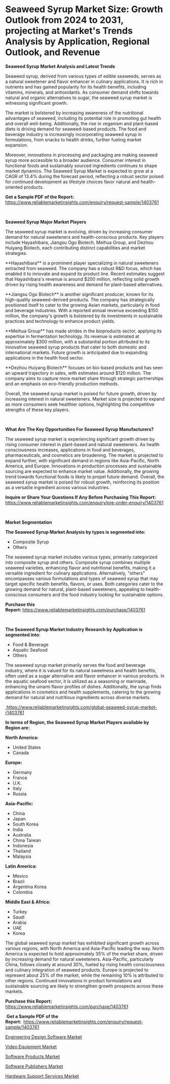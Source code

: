 <p><h1>Seaweed Syrup Market Size: Growth Outlook from 2024 to 2031, projecting at Market's Trends Analysis by Application, Regional Outlook, and Revenue</h1></p><p><strong>Seaweed Syrup Market Analysis and Latest Trends</strong></p>
<p><p>Seaweed syrup, derived from various types of edible seaweeds, serves as a natural sweetener and flavor enhancer in culinary applications. It is rich in nutrients and has gained popularity for its health benefits, including vitamins, minerals, and antioxidants. As consumer demand shifts towards natural and organic alternatives to sugar, the seaweed syrup market is witnessing significant growth.</p><p>The market is bolstered by increasing awareness of the nutritional advantages of seaweed, including its potential role in promoting gut health and overall well-being. Additionally, the rise in veganism and plant-based diets is driving demand for seaweed-based products. The food and beverage industry is increasingly incorporating seaweed syrup in formulations, from snacks to health drinks, further fueling market expansion.</p><p>Moreover, innovations in processing and packaging are making seaweed syrup more accessible to a broader audience. Consumer interest in functional foods and sustainably sourced ingredients continues to shape market dynamics. The Seaweed Syrup Market is expected to grow at a CAGR of 13.4% during the forecast period, reflecting a robust sector poised for continued development as lifestyle choices favor natural and health-oriented products.</p></p>
<p><strong>Get a Sample PDF of the Report:&nbsp;</strong> <a href="https://www.reliablemarketinsights.com/enquiry/request-sample/1403761?utm_campaign=1786&utm_medium=2&utm_source=Github&utm_content=ia&utm_term=23102024&utm_id=seaweed-syrup">https://www.reliablemarketinsights.com/enquiry/request-sample/1403761</a></p>
<p>&nbsp;</p>
<p><strong>Seaweed Syrup Major Market Players</strong></p>
<p><p>The seaweed syrup market is evolving, driven by increasing consumer demand for natural sweeteners and health-conscious products. Key players include Hayashibara, Jiangsu Ogo Biotech, Meihua Group, and Dezhou Huiyang Biotech, each contributing distinct capabilities and market strategies.</p><p>**Hayashibara** is a prominent player specializing in natural sweeteners extracted from seaweed. The company has a robust R&D focus, which has enabled it to innovate and expand its product line. Recent estimates suggest that Hayashibara's revenue is around $200 million, reflecting solid growth driven by rising health awareness and demand for plant-based alternatives.</p><p>**Jiangsu Ogo Biotech** is another significant producer, known for its high-quality seaweed-derived products. The company has strategically positioned itself to cater to the growing Asian markets, particularly in food and beverage industries. With a reported annual revenue exceeding $150 million, the company's growth is bolstered by its investments in sustainable practices and technology to enhance product yields.</p><p>**Meihua Group** has made strides in the bioproducts sector, applying its expertise in fermentation technology. Its revenue is estimated at approximately $300 million, with a substantial portion attributed to its innovative seaweed syrup products that cater to both domestic and international markets. Future growth is anticipated due to expanding applications in the health food sector.</p><p>**Dezhou Huiyang Biotech** focuses on bio-based products and has seen an upward trajectory in sales, with estimates around $120 million. The company aims to capture more market share through strategic partnerships and an emphasis on eco-friendly production methods.</p><p>Overall, the seaweed syrup market is poised for future growth, driven by increasing interest in natural sweeteners. Market size is projected to expand as more consumers seek healthier options, highlighting the competitive strengths of these key players.</p></p>
<p>&nbsp;</p>
<p><strong>What Are The Key Opportunities For Seaweed Syrup Manufacturers?</strong></p>
<p><p>The seaweed syrup market is experiencing significant growth driven by rising consumer interest in plant-based and natural sweeteners. As health consciousness increases, applications in food and beverages, pharmaceuticals, and cosmetics are broadening. The market is projected to expand further, with significant demand in regions like Asia-Pacific, North America, and Europe. Innovations in production processes and sustainable sourcing are expected to enhance market value. Additionally, the growing trend towards functional foods is likely to propel future demand. Overall, the seaweed syrup market is poised for robust growth, reinforcing its position as a versatile ingredient across various industries.</p></p>
<p><strong>Inquire or Share Your Questions If Any Before Purchasing This Report:</strong> <a href="https://www.reliablemarketinsights.com/enquiry/pre-order-enquiry/1403761?utm_campaign=1786&utm_medium=2&utm_source=Github&utm_content=ia&utm_term=23102024&utm_id=seaweed-syrup">https://www.reliablemarketinsights.com/enquiry/pre-order-enquiry/1403761</a></p>
<p>&nbsp;</p>
<p><strong>Market Segmentation</strong></p>
<p><strong>The Seaweed Syrup Market Analysis by types is segmented into:</strong></p>
<p><ul><li>Composite Syrup</li><li>Others</li></ul></p>
<p><p>The seaweed syrup market includes various types, primarily categorized into composite syrup and others. Composite syrup combines multiple seaweed varieties, enhancing flavor and nutritional benefits, making it a versatile ingredient for culinary applications. Alternatively, "others" encompasses various formulations and types of seaweed syrup that may target specific health benefits, flavors, or uses. Both categories cater to the growing demand for natural, plant-based sweeteners, appealing to health-conscious consumers and the food industry looking for sustainable options.</p></p>
<p><strong>Purchase this Report:&nbsp;</strong><a href="https://www.reliablemarketinsights.com/purchase/1403761?utm_campaign=1786&utm_medium=2&utm_source=Github&utm_content=ia&utm_term=23102024&utm_id=seaweed-syrup">https://www.reliablemarketinsights.com/purchase/1403761</a></p>
<p>&nbsp;</p>
<p><strong>The Seaweed Syrup Market Industry Research by Application is segmented into:</strong></p>
<p><ul><li>Food & Beverage</li><li>Aquatic Seafood</li><li>Others</li></ul></p>
<p><p>The seaweed syrup market primarily serves the food and beverage industry, where it is valued for its natural sweetness and health benefits, often used as a sugar alternative and flavor enhancer in various products. In the aquatic seafood sector, it is utilized as a seasoning or marinade, enhancing the umami flavor profiles of dishes. Additionally, the syrup finds applications in cosmetics and health supplements, catering to the growing demand for natural and nutritious ingredients across diverse markets.</p></p>
<p><a href="https://www.reliablemarketinsights.com/global-seaweed-syrup-market-r1403761?utm_campaign=1786&utm_medium=2&utm_source=Github&utm_content=ia&utm_term=23102024&utm_id=seaweed-syrup">&nbsp;https://www.reliablemarketinsights.com/global-seaweed-syrup-market-r1403761</a></p>
<p><strong>In terms of Region, the Seaweed Syrup Market Players available by Region are:</strong></p>
<p>
    <p> <strong> North America: </strong>
        <ul>
            <li>United States</li>
            <li>Canada</li>
        </ul>
        </p> 
    <p> <strong> Europe: </strong>
        <ul>
            <li>Germany</li>
            <li>France</li>
            <li>U.K.</li>
            <li>Italy</li>
            <li>Russia</li>
        </ul>
        </p> 
    <p> <strong> Asia-Pacific: </strong>
        <ul>
            <li>China</li>
            <li>Japan</li>
            <li>South Korea</li>
            <li>India</li>
            <li>Australia</li>
            <li>China Taiwan</li>
            <li>Indonesia</li>
            <li>Thailand</li>
            <li>Malaysia</li>
        </ul>
        </p> 
    <p> <strong> Latin America: </strong>
        <ul>
            <li>Mexico</li>
            <li>Brazil</li>
            <li>Argentina Korea</li>
            <li>Colombia</li>
        </ul>
        </p> 
    <p> <strong> Middle East & Africa: </strong>
        <ul>
            <li>Turkey</li>
            <li>Saudi</li>
            <li>Arabia</li>
            <li>UAE</li>
            <li>Korea</li>
        </ul>
    </p>
    </p>
<p><p>The global seaweed syrup market has exhibited significant growth across various regions, with North America and Asia-Pacific leading the way. North America is expected to hold approximately 35% of the market share, driven by increasing demand for natural sweeteners. Asia-Pacific, particularly China, follows closely at around 30%, fueled by rising health consciousness and culinary integration of seaweed products. Europe is projected to represent about 25% of the market, while the remaining 10% is attributed to other regions. Continued innovations in product formulations and sustainable sourcing are likely to strengthen growth prospects across these markets.</p></p>
<p><strong>Purchase this Report: </strong><a href="https://www.reliablemarketinsights.com/purchase/1403761?utm_campaign=1786&utm_medium=2&utm_source=Github&utm_content=ia&utm_term=23102024&utm_id=seaweed-syrup">https://www.reliablemarketinsights.com/purchase/1403761</a></p>
<p>&nbsp;<strong>Get a Sample PDF of the Report:&nbsp;&nbsp;</strong><a href="https://www.reliablemarketinsights.com/enquiry/request-sample/1403761?utm_campaign=1786&utm_medium=2&utm_source=Github&utm_content=ia&utm_term=23102024&utm_id=seaweed-syrup">https://www.reliablemarketinsights.com/enquiry/request-sample/1403761</a></p>
<p><strong></strong></p>
<p><p><a href="https://www.linkedin.com/pulse/engineering-design-software-market-industry-trends-forecast-ews5c?utm_campaign=1786&utm_medium=2&utm_source=Github&utm_content=ia&utm_term=23102024&utm_id=seaweed-syrup">Engineering Design Software Market</a></p><p><a href="https://www.linkedin.com/pulse/video-equipment-market-overview-global-trends-future-prospects-zaaic?utm_campaign=1786&utm_medium=2&utm_source=Github&utm_content=ia&utm_term=23102024&utm_id=seaweed-syrup">Video Equipment Market</a></p><p><a href="https://www.linkedin.com/pulse/emerging-trends-software-products-market-detailed-overview-applications-wjrsc?utm_campaign=1786&utm_medium=2&utm_source=Github&utm_content=ia&utm_term=23102024&utm_id=seaweed-syrup">Software Products Market</a></p><p><a href="https://www.linkedin.com/pulse/comprehensive-software-publishers-market-report-segmentation-netbc?utm_campaign=1786&utm_medium=2&utm_source=Github&utm_content=ia&utm_term=23102024&utm_id=seaweed-syrup">Software Publishers Market</a></p><p><a href="https://www.linkedin.com/pulse/market-forecasting-change-global-hardware-support-services-53roc?utm_campaign=1786&utm_medium=2&utm_source=Github&utm_content=ia&utm_term=23102024&utm_id=seaweed-syrup">Hardware Support Services Market</a></p></p>